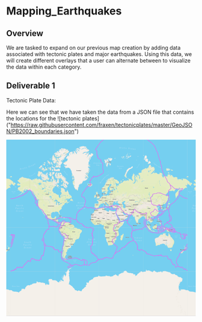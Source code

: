 # Mapping_Earthquakes

## Overview
We are tasked to expand on our previous map creation by adding data associated with tectonic plates and major earthquakes. Using this data, we will create different overlays that a user can alternate between to visualize the data within each category.

## Deliverable 1 
Tectonic Plate Data:

Here we can see that we have taken the data from a JSON file that contains the locations for the ![tectonic plates] ("https://raw.githubusercontent.com/fraxen/tectonicplates/master/GeoJSON/PB2002_boundaries.json")

![](https://github.com/mooshak21/Mapping_Earthquakes/blob/main/Earthquake_Challenge/Resources/Tectonic.png)


